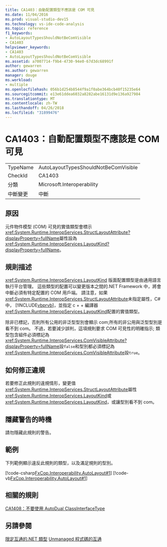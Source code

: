 ```yaml
---
title: CA1403：自動配置類型不應該是 COM 可見
ms.date: 11/04/2016
ms.prod: visual-studio-dev15
ms.technology: vs-ide-code-analysis
ms.topic: reference
f1_keywords:
- AutoLayoutTypesShouldNotBeComVisible
- CA1403
helpviewer_keywords:
- CA1403
- AutoLayoutTypesShouldNotBeComVisible
ms.assetid: a7007714-f9b4-4730-94e0-67d3dc68991f
author: gewarren
ms.author: gewarren
manager: douge
ms.workload:
- multiple
ms.openlocfilehash: 056b1d254b8544f9a1f0abe364bcb40f15235e64
ms.sourcegitcommit: e13e61ddea6032a8282abe16131d9e136a927984
ms.translationtype: MT
ms.contentlocale: zh-TW
ms.lasthandoff: 04/26/2018
ms.locfileid: "31899476"
---
```

# <a name="ca1403-auto-layout-types-should-not-be-com-visible"></a>CA1403：自動配置類型不應該是 COM 可見
|||
|-|-|
|TypeName|AutoLayoutTypesShouldNotBeComVisible|
|CheckId|CA1403|
|分類|Microsoft.Interoperability|
|中斷變更|中斷|

## <a name="cause"></a>原因
 元件物件模型 (COM) 可見的實值類型會標示<xref:System.Runtime.InteropServices.StructLayoutAttribute?displayProperty=fullName>屬性設為<xref:System.Runtime.InteropServices.LayoutKind?displayProperty=fullName>。

## <a name="rule-description"></a>規則描述
 <xref:System.Runtime.InteropServices.LayoutKind> 版面配置類型是由通用語言執行平台管理。 這些類型的配置可以變更版本之間的.NET Framework 中，將會中斷必須有特定配置的 COM 用戶端。 請注意，如果<xref:System.Runtime.InteropServices.StructLayoutAttribute>未指定屬性，C# 中， [!INCLUDE[vbprvb](../code-quality/includes/vbprvb_md.md)]，並指定 c + + 編譯器<xref:System.Runtime.InteropServices.LayoutKind>配置的實值類型。

 除非已標記，否則所有公用的非泛型型別會顯示 com;所有的非公用與泛型型別是看不到 com。 不過，若要減少誤判，這項規則要求 COM 可見性的明確指示; 類型包含組件必須標記為<xref:System.Runtime.InteropServices.ComVisibleAttribute?displayProperty=fullName>設`false`和型別都必須標記為<xref:System.Runtime.InteropServices.ComVisibleAttribute>設`true`。

## <a name="how-to-fix-violations"></a>如何修正違規
 若要修正此規則的違規情形，變更值<xref:System.Runtime.InteropServices.StructLayoutAttribute>屬性<xref:System.Runtime.InteropServices.LayoutKind>或<xref:System.Runtime.InteropServices.LayoutKind>，或讓型別看不到 com。

## <a name="when-to-suppress-warnings"></a>隱藏警告的時機
 請勿隱藏此規則的警告。

## <a name="example"></a>範例
 下列範例顯示違反此規則的類型，以及滿足規則的型別。

 [!code-csharp[FxCop.Interoperability.AutoLayout#1](../code-quality/codesnippet/CSharp/ca1403-auto-layout-types-should-not-be-com-visible_1.cs)]
 [!code-vb[FxCop.Interoperability.AutoLayout#1](../code-quality/codesnippet/VisualBasic/ca1403-auto-layout-types-should-not-be-com-visible_1.vb)]

## <a name="related-rules"></a>相關的規則
 [CA1408：不要使用 AutoDual ClassInterfaceType](../code-quality/ca1408-do-not-use-autodual-classinterfacetype.md)

## <a name="see-also"></a>另請參閱
 [限定互通的.NET 類型](/dotnet/framework/interop/qualifying-net-types-for-interoperation) [Unmanaged 程式碼的互通](/dotnet/framework/interop/index)